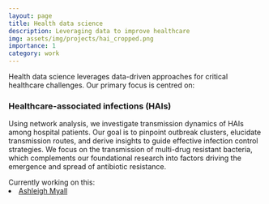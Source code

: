 ```yaml
---
layout: page
title: Health data science
description: Leveraging data to improve healthcare
img: assets/img/projects/hai_cropped.png
importance: 1
category: work
---
```


Health data science leverages data-driven approaches for critical healthcare challenges. Our primary focus is centred 
on:

### Healthcare-associated infections (HAIs)

Using network analysis, we investigate transmission dynamics of HAIs among hospital patients. Our goal is to pinpoint 
outbreak clusters, elucidate transmission routes, and derive insights to guide effective infection control strategies. 
We focus on the transmission of multi-drug resistant bacteria, which complements our foundational research into factors 
driving the emergence and spread of antibiotic resistance.

<div>
<span> Currently working on this: </span>
  <li class="tab"><a href="/people/ashleighMyall/">Ashleigh Myall</a></li>
</div>